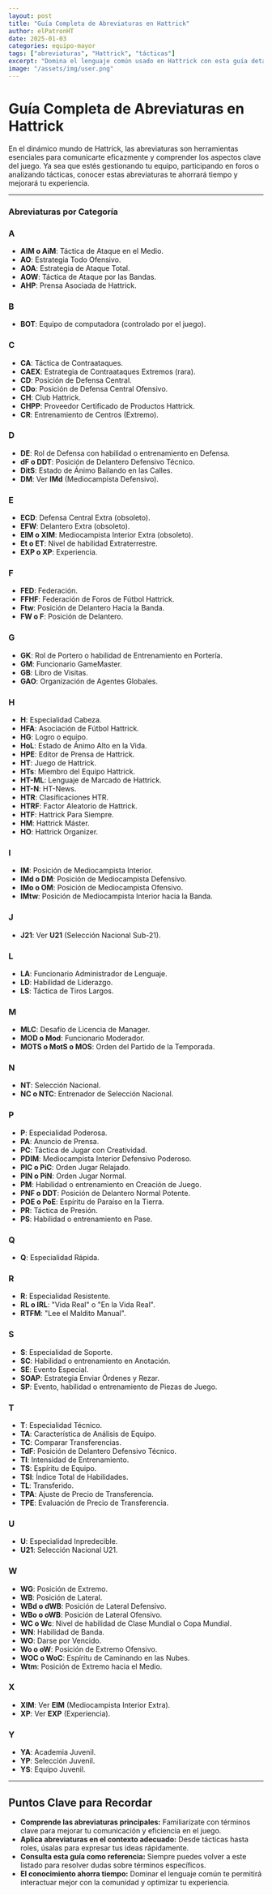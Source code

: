 ```yaml
---
layout: post
title: "Guía Completa de Abreviaturas en Hattrick"
author: elPatronHT
date: 2025-01-03
categories: equipo-mayor
tags: ["abreviaturas", "Hattrick", "tácticas"]
excerpt: "Domina el lenguaje común usado en Hattrick con esta guía detallada de abreviaturas."
image: "/assets/img/user.png"
---
```


# Guía Completa de Abreviaturas en Hattrick

En el dinámico mundo de Hattrick, las abreviaturas son herramientas esenciales para comunicarte eficazmente y comprender los aspectos clave del juego. Ya sea que estés gestionando tu equipo, participando en foros o analizando tácticas, conocer estas abreviaturas te ahorrará tiempo y mejorará tu experiencia.

---

### Abreviaturas por Categoría

### A

- **AIM o AiM**: Táctica de Ataque en el Medio.
- **AO**: Estrategia Todo Ofensivo.
- **AOA**: Estrategia de Ataque Total.
- **AOW**: Táctica de Ataque por las Bandas.
- **AHP**: Prensa Asociada de Hattrick.

### B

- **BOT**: Equipo de computadora (controlado por el juego).

### C

- **CA**: Táctica de Contraataques.
- **CAEX**: Estrategia de Contraataques Extremos (rara).
- **CD**: Posición de Defensa Central.
- **CDo**: Posición de Defensa Central Ofensivo.
- **CH**: Club Hattrick.
- **CHPP**: Proveedor Certificado de Productos Hattrick.
- **CR**: Entrenamiento de Centros (Extremo).

### D

- **DE**: Rol de Defensa con habilidad o entrenamiento en Defensa.
- **dF o DDT**: Posición de Delantero Defensivo Técnico.
- **DitS**: Estado de Ánimo Bailando en las Calles.
- **DM**: Ver **IMd** (Mediocampista Defensivo).

### E

- **ECD**: Defensa Central Extra (obsoleto).
- **EFW**: Delantero Extra (obsoleto).
- **EIM o XIM**: Mediocampista Interior Extra (obsoleto).
- **Et o ET**: Nivel de habilidad Extraterrestre.
- **EXP o XP**: Experiencia.

### F

- **FED**: Federación.
- **FFHF**: Federación de Foros de Fútbol Hattrick.
- **Ftw**: Posición de Delantero Hacia la Banda.
- **FW o F**: Posición de Delantero.

### G

- **GK**: Rol de Portero o habilidad de Entrenamiento en Portería.
- **GM**: Funcionario GameMaster.
- **GB**: Libro de Visitas.
- **GAO**: Organización de Agentes Globales.

### H

- **H**: Especialidad Cabeza.
- **HFA**: Asociación de Fútbol Hattrick.
- **HG**: Logro o equipo.
- **HoL**: Estado de Ánimo Alto en la Vida.
- **HPE**: Editor de Prensa de Hattrick.
- **HT**: Juego de Hattrick.
- **HTs**: Miembro del Equipo Hattrick.
- **HT-ML**: Lenguaje de Marcado de Hattrick.
- **HT-N**: HT-News.
- **HTR**: Clasificaciones HTR.
- **HTRF**: Factor Aleatorio de Hattrick.
- **HTF**: Hattrick Para Siempre.
- **HM**: Hattrick Máster.
- **HO**: Hattrick Organizer.

### I

- **IM**: Posición de Mediocampista Interior.
- **IMd o DM**: Posición de Mediocampista Defensivo.
- **IMo o OM**: Posición de Mediocampista Ofensivo.
- **IMtw**: Posición de Mediocampista Interior hacia la Banda.

### J

- **J21**: Ver **U21** (Selección Nacional Sub-21).

### L

- **LA**: Funcionario Administrador de Lenguaje.
- **LD**: Habilidad de Liderazgo.
- **LS**: Táctica de Tiros Largos.

### M

- **MLC**: Desafío de Licencia de Manager.
- **MOD o Mod**: Funcionario Moderador.
- **MOTS o MotS o MOS**: Orden del Partido de la Temporada.

### N

- **NT**: Selección Nacional.
- **NC o NTC**: Entrenador de Selección Nacional.

### P

- **P**: Especialidad Poderosa.
- **PA**: Anuncio de Prensa.
- **PC**: Táctica de Jugar con Creatividad.
- **PDIM**: Mediocampista Interior Defensivo Poderoso.
- **PIC o PiC**: Orden Jugar Relajado.
- **PIN o PiN**: Orden Jugar Normal.
- **PM**: Habilidad o entrenamiento en Creación de Juego.
- **PNF o DDT**: Posición de Delantero Normal Potente.
- **POE o PoE**: Espíritu de Paraíso en la Tierra.
- **PR**: Táctica de Presión.
- **PS**: Habilidad o entrenamiento en Pase.

### Q

- **Q**: Especialidad Rápida.

### R

- **R**: Especialidad Resistente.
- **RL o IRL**: "Vida Real" o "En la Vida Real".
- **RTFM**: "Lee el Maldito Manual".

### S

- **S**: Especialidad de Soporte.
- **SC**: Habilidad o entrenamiento en Anotación.
- **SE**: Evento Especial.
- **SOAP**: Estrategia Enviar Órdenes y Rezar.
- **SP**: Evento, habilidad o entrenamiento de Piezas de Juego.

### T

- **T**: Especialidad Técnico.
- **TA**: Característica de Análisis de Equipo.
- **TC**: Comparar Transferencias.
- **TdF**: Posición de Delantero Defensivo Técnico.
- **TI**: Intensidad de Entrenamiento.
- **TS**: Espíritu de Equipo.
- **TSI**: Índice Total de Habilidades.
- **TL**: Transferido.
- **TPA**: Ajuste de Precio de Transferencia.
- **TPE**: Evaluación de Precio de Transferencia.

### U

- **U**: Especialidad Inpredecible.
- **U21**: Selección Nacional U21.

### W

- **WG**: Posición de Extremo.
- **WB**: Posición de Lateral.
- **WBd o dWB**: Posición de Lateral Defensivo.
- **WBo o oWB**: Posición de Lateral Ofensivo.
- **WC o Wc**: Nivel de habilidad de Clase Mundial o Copa Mundial.
- **WN**: Habilidad de Banda.
- **WO**: Darse por Vencido.
- **Wo o oW**: Posición de Extremo Ofensivo.
- **WOC o WoC**: Espíritu de Caminando en las Nubes.
- **Wtm**: Posición de Extremo hacia el Medio.

### X

- **XIM**: Ver **EIM** (Mediocampista Interior Extra).
- **XP**: Ver **EXP** (Experiencia).

### Y

- **YA**: Academia Juvenil.
- **YP**: Selección Juvenil.
- **YS**: Equipo Juvenil.

---

## Puntos Clave para Recordar

- **Comprende las abreviaturas principales:** Familiarízate con términos clave para mejorar tu comunicación y eficiencia en el juego.
- **Aplica abreviaturas en el contexto adecuado:** Desde tácticas hasta roles, úsalas para expresar tus ideas rápidamente.
- **Consulta esta guía como referencia:** Siempre puedes volver a este listado para resolver dudas sobre términos específicos.
- **El conocimiento ahorra tiempo:** Dominar el lenguaje común te permitirá interactuar mejor con la comunidad y optimizar tu experiencia.
